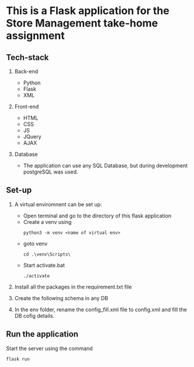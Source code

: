 # This is a Flask application for the Store Management take-home assignment

## Tech-stack

1. Back-end
    - Python
    - Flask
    - XML

2. Front-end
    - HTML
    - CSS
    - JS
    - JQuery
    - AJAX

3. Database
    - The application can use any SQL Database, but during development postgreSQL was used.


## Set-up

1. A virtual enviromnent can be set up:
     - Open terminal and go to the directory of this flask application
     - Create a venv using
        ```
        python3 -m venv <name of virtual env>
        ```    
    - goto venv
        ```
        cd .\venv\Scripts\
        ```
    - Start activate.bat
        ```
        ./activate
        ```
2. Install all the packages in the requirement.txt file
3. Create the following schema in any DB 

4. In the env folder, rename the config_fill.xml file to config.xml and fill the DB cofig details.

## Run the application

Start the server using the command
```
flask run
```


